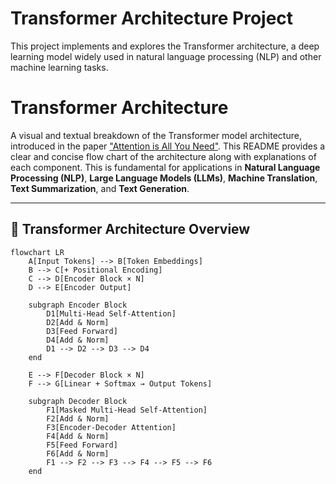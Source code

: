 # Transformer Architecture Project

This project implements and explores the Transformer architecture, a deep learning model widely used in natural language processing (NLP) and other machine learning tasks.

# Transformer Architecture

A visual and textual breakdown of the Transformer model architecture, introduced in the paper ["Attention is All You Need"](https://arxiv.org/abs/1706.03762). This README provides a clear and concise flow chart of the architecture along with explanations of each component. This is fundamental for applications in **Natural Language Processing (NLP)**, **Large Language Models (LLMs)**, **Machine Translation**, **Text Summarization**, and **Text Generation**.

---

## 🧠 Transformer Architecture Overview

```mermaid
flowchart LR
    A[Input Tokens] --> B[Token Embeddings]
    B --> C[+ Positional Encoding]
    C --> D[Encoder Block × N]
    D --> E[Encoder Output]

    subgraph Encoder Block
        D1[Multi-Head Self-Attention]
        D2[Add & Norm]
        D3[Feed Forward]
        D4[Add & Norm]
        D1 --> D2 --> D3 --> D4
    end

    E --> F[Decoder Block × N]
    F --> G[Linear + Softmax → Output Tokens]

    subgraph Decoder Block
        F1[Masked Multi-Head Self-Attention]
        F2[Add & Norm]
        F3[Encoder-Decoder Attention]
        F4[Add & Norm]
        F5[Feed Forward]
        F6[Add & Norm]
        F1 --> F2 --> F3 --> F4 --> F5 --> F6
    end
```
